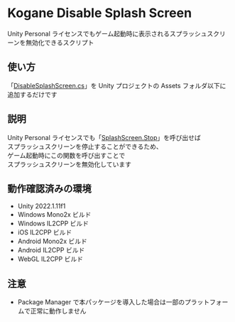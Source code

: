 # Kogane Disable Splash Screen

Unity Personal ライセンスでもゲーム起動時に表示されるスプラッシュスクリーンを無効化できるスクリプト

## 使い方

「[DisableSplashScreen.cs](Runtime/DisableSplashScreen.cs)」を Unity プロジェクトの Assets フォルダ以下に追加するだけです

## 説明

Unity Personal ライセンスでも「[SplashScreen.Stop](https://docs.unity3d.com/ja/current/ScriptReference/Rendering.SplashScreen.Stop.html)」を呼び出せば  
スプラッシュスクリーンを停止することができるため、  
ゲーム起動時にこの関数を呼び出すことで  
スプラッシュスクリーンを無効化しています  

## 動作確認済みの環境

* Unity 2022.1.11f1
* Windows Mono2x ビルド
* Windows IL2CPP ビルド
* iOS IL2CPP ビルド
* Android Mono2x ビルド
* Android IL2CPP ビルド
* WebGL IL2CPP ビルド

## 注意

* Package Manager で本パッケージを導入した場合は一部のプラットフォームで正常に動作しません
